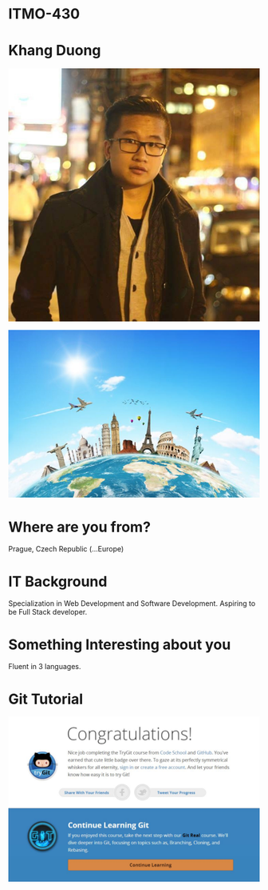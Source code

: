 # ITMO-430

# Khang Duong 

![This is me!](https://github.com/khangduong/ITMT-430/blob/master/images/khang.jpg)

![Travel Enthusiast](https://github.com/khangduong/ITMT-430/blob/master/images/travel.jpg)

# Where are you from?
Prague, Czech Republic (...Europe)

# IT Background
Specialization in Web Development and Software Development. Aspiring to be Full Stack developer. 

# Something Interesting about you
Fluent in 3 languages. 

# Git Tutorial
![Git Progress Badge](https://github.com/khangduong/ITMT-430/blob/master/images/git.JPG)

